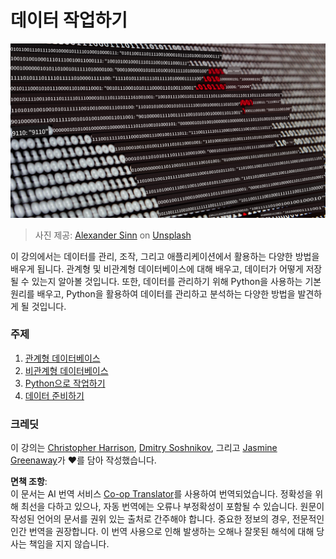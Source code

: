 <!--
CO_OP_TRANSLATOR_METADATA:
{
  "original_hash": "abc3309ab41bc5a7846f70ee1a055838",
  "translation_date": "2025-08-25T16:13:08+00:00",
  "source_file": "2-Working-With-Data/README.md",
  "language_code": "ko"
}
-->
# 데이터 작업하기

![data love](../../../translated_images/data-love.a22ef29e6742c852505ada062920956d3d7604870b281a8ca7c7ac6f37381d5a.ko.jpg)  
> 사진 제공: <a href="https://unsplash.com/@swimstaralex?utm_source=unsplash&utm_medium=referral&utm_content=creditCopyText">Alexander Sinn</a> on <a href="https://unsplash.com/s/photos/data?utm_source=unsplash&utm_medium=referral&utm_content=creditCopyText">Unsplash</a>

이 강의에서는 데이터를 관리, 조작, 그리고 애플리케이션에서 활용하는 다양한 방법을 배우게 됩니다. 관계형 및 비관계형 데이터베이스에 대해 배우고, 데이터가 어떻게 저장될 수 있는지 알아볼 것입니다. 또한, 데이터를 관리하기 위해 Python을 사용하는 기본 원리를 배우고, Python을 활용하여 데이터를 관리하고 분석하는 다양한 방법을 발견하게 될 것입니다.

### 주제

1. [관계형 데이터베이스](05-relational-databases/README.md)  
2. [비관계형 데이터베이스](06-non-relational/README.md)  
3. [Python으로 작업하기](07-python/README.md)  
4. [데이터 준비하기](08-data-preparation/README.md)  

### 크레딧

이 강의는 [Christopher Harrison](https://twitter.com/geektrainer), [Dmitry Soshnikov](https://twitter.com/shwars), 그리고 [Jasmine Greenaway](https://twitter.com/paladique)가 ❤️를 담아 작성했습니다.  

**면책 조항**:  
이 문서는 AI 번역 서비스 [Co-op Translator](https://github.com/Azure/co-op-translator)를 사용하여 번역되었습니다. 정확성을 위해 최선을 다하고 있으나, 자동 번역에는 오류나 부정확성이 포함될 수 있습니다. 원문이 작성된 언어의 문서를 권위 있는 출처로 간주해야 합니다. 중요한 정보의 경우, 전문적인 인간 번역을 권장합니다. 이 번역 사용으로 인해 발생하는 오해나 잘못된 해석에 대해 당사는 책임을 지지 않습니다.